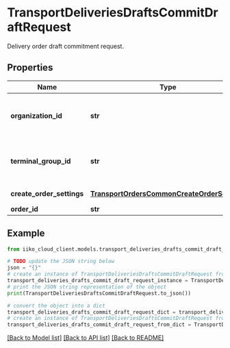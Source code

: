 # TransportDeliveriesDraftsCommitDraftRequest

Delivery order draft commitment request.

## Properties

Name | Type | Description | Notes
------------ | ------------- | ------------- | -------------
**organization_id** | **str** | Organization ID of the new order.                Can be obtained by &#x60;/api/1/organizations&#x60; operation. | 
**terminal_group_id** | **str** | Front group ID the order must be sent to.                Can be obtained by &#x60;/api/1/terminal_groups&#x60; operation. | [optional] 
**create_order_settings** | [**TransportOrdersCommonCreateOrderSettings**](TransportOrdersCommonCreateOrderSettings.md) | Order creation parameters. | [optional] 
**order_id** | **str** | ID of the order. | 

## Example

```python
from iiko_cloud_client.models.transport_deliveries_drafts_commit_draft_request import TransportDeliveriesDraftsCommitDraftRequest

# TODO update the JSON string below
json = "{}"
# create an instance of TransportDeliveriesDraftsCommitDraftRequest from a JSON string
transport_deliveries_drafts_commit_draft_request_instance = TransportDeliveriesDraftsCommitDraftRequest.from_json(json)
# print the JSON string representation of the object
print(TransportDeliveriesDraftsCommitDraftRequest.to_json())

# convert the object into a dict
transport_deliveries_drafts_commit_draft_request_dict = transport_deliveries_drafts_commit_draft_request_instance.to_dict()
# create an instance of TransportDeliveriesDraftsCommitDraftRequest from a dict
transport_deliveries_drafts_commit_draft_request_from_dict = TransportDeliveriesDraftsCommitDraftRequest.from_dict(transport_deliveries_drafts_commit_draft_request_dict)
```
[[Back to Model list]](../README.md#documentation-for-models) [[Back to API list]](../README.md#documentation-for-api-endpoints) [[Back to README]](../README.md)


